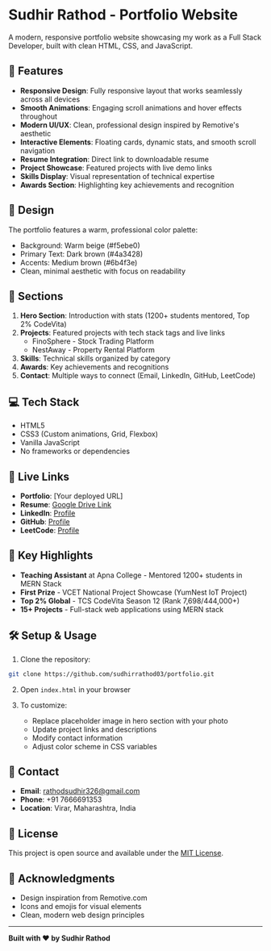 # Sudhir Rathod - Portfolio Website

A modern, responsive portfolio website showcasing my work as a Full Stack Developer, built with clean HTML, CSS, and JavaScript.

## 🌟 Features

- **Responsive Design**: Fully responsive layout that works seamlessly across all devices
- **Smooth Animations**: Engaging scroll animations and hover effects throughout
- **Modern UI/UX**: Clean, professional design inspired by Remotive's aesthetic
- **Interactive Elements**: Floating cards, dynamic stats, and smooth scroll navigation
- **Resume Integration**: Direct link to downloadable resume
- **Project Showcase**: Featured projects with live demo links
- **Skills Display**: Visual representation of technical expertise
- **Awards Section**: Highlighting key achievements and recognition

## 🎨 Design

The portfolio features a warm, professional color palette:
- Background: Warm beige (#f5ebe0)
- Primary Text: Dark brown (#4a3428)
- Accents: Medium brown (#6b4f3e)
- Clean, minimal aesthetic with focus on readability

## 🚀 Sections

1. **Hero Section**: Introduction with stats (1200+ students mentored, Top 2% CodeVita)
2. **Projects**: Featured projects with tech stack tags and live links
   - FinoSphere - Stock Trading Platform
   - NestAway - Property Rental Platform
3. **Skills**: Technical skills organized by category
4. **Awards**: Key achievements and recognitions
5. **Contact**: Multiple ways to connect (Email, LinkedIn, GitHub, LeetCode)

## 💻 Tech Stack

- HTML5
- CSS3 (Custom animations, Grid, Flexbox)
- Vanilla JavaScript
- No frameworks or dependencies

## 🔗 Live Links

- **Portfolio**: [Your deployed URL]
- **Resume**: [Google Drive Link](https://drive.google.com/file/d/1Ds0FH9mBvIrzT-IlDYjzeZzgPN6xDZWk/view?usp=sharing)
- **LinkedIn**: [Profile](https://www.linkedin.com/in/sudhir-rathod-8b3715250/)
- **GitHub**: [Profile](https://github.com/sudhirrathod03)
- **LeetCode**: [Profile](https://leetcode.com/u/Sudhir_Rathod_05/)

## 📱 Key Highlights

- **Teaching Assistant** at Apna College - Mentored 1200+ students in MERN Stack
- **First Prize** - VCET National Project Showcase (YumNest IoT Project)
- **Top 2% Global** - TCS CodeVita Season 12 (Rank 7,698/444,000+)
- **15+ Projects** - Full-stack web applications using MERN stack

## 🛠️ Setup & Usage

1. Clone the repository:
```bash
git clone https://github.com/sudhirrathod03/portfolio.git
```

2. Open `index.html` in your browser

3. To customize:
   - Replace placeholder image in hero section with your photo
   - Update project links and descriptions
   - Modify contact information
   - Adjust color scheme in CSS variables

## 📧 Contact

- **Email**: rathodsudhir326@gmail.com
- **Phone**: +91 7666691353
- **Location**: Virar, Maharashtra, India

## 📄 License

This project is open source and available under the [MIT License](LICENSE).

## 🙏 Acknowledgments

- Design inspiration from Remotive.com
- Icons and emojis for visual elements
- Clean, modern web design principles

---

**Built with ❤️ by Sudhir Rathod**
